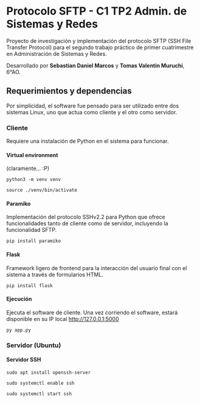 # Protocolo SFTP - C1 TP2 Admin. de Sistemas y Redes
Proyecto de investigación y implementación del protocolo SFTP (SSH File Transfer Protocol) para el segundo trabajo práctico de primer cuatrimestre en Administración de Sistemas y Redes.

Desarrollado por **Sebastian Daniel Marcos** y **Tomas Valentin Muruchi**, 6°AO.
## Requerimientos y dependencias
Por simplicidad, el software fue pensado para ser utilizado entre dos sistemas Linux, uno que actua como cliente y el otro como servidor.
### Cliente
Requiere una instalación de Python en el sistema para funcionar.
#### Virtual environment
(claramente... :P)
```
python3 -m venv venv
```
```
source ./venv/bin/activate
```
#### Paramiko
Implementación del protocolo SSHv2.2 para Python que ofrece funcionalidades tanto de cliente como de servidor, incluyendo la funcionalidad SFTP.
```
pip install paramiko
```
#### Flask
Framework ligero de frontend para la interacción del usuario final con el sistema a través de formularios HTML.
```
pip install flask
```
#### Ejecución
Ejecuta el software de cliente. Una vez corriendo el software, estará disponible en su IP local http://127.0.0.1:5000
```
py app.py
```
### Servidor (Ubuntu)
#### Servidor SSH
```
sudo apt install openssh-server
```
```
sudo systemctl enable ssh
```
```
sudo systemctl start ssh
```
